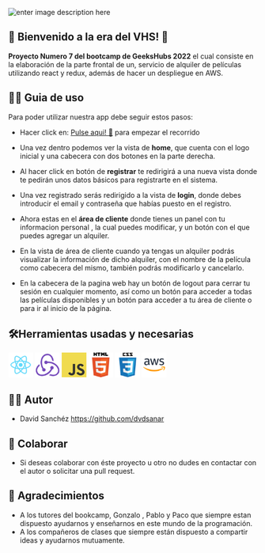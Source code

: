 ![enter image description here](https://www.cultture.com/pics/2018/04/maxresdefault_1.jpg)

## 📼 Bienvenido a la era del VHS! 📼

**Proyecto Numero 7 del bootcamp de GeeksHubs 2022** el cual consiste en la elaboración de la parte frontal de un, servicio de alquiler de películas utilizando react y redux, además de hacer un despliegue en AWS.

## 🤳🏽 Guia de uso

Para poder utilizar nuestra app debe seguir estos pasos:

- Hacer click en: [Pulse aqui! 🐾](https://desarrollo.droyy9h2p31qv.amplifyapp.com/) para empezar el recorrido
- Una vez dentro podemos ver la vista de **home**, que cuenta con el logo inicial y una cabecera con dos botones en la parte derecha.
- Al hacer click en botón de **registrar** te redirigirá a una nueva vista donde te pedirán unos datos básicos para registrarte en el sistema.
- Una vez registrado serás redirigido a la vista de **login**, donde debes introducir el email y contraseña que habías puesto en el registro.

- Ahora estas en el **área de cliente** donde tienes un panel con tu informacion personal , la cual puedes modificar, y un botón con el que puedes agregar un alquiler.

- En la vista de área de cliente cuando ya tengas un alquiler podrás visualizar la información de dicho alquiler, con el nombre de la película como cabecera del mismo, también podrás modificarlo y cancelarlo.

- En la cabecera de la pagina web hay un botón de logout para cerrar tu sesión en cualquier momento, así como un botón para acceder a todas las películas disponibles y un botón para acceder a tu área de cliente o para ir al inicio de la página.

## **🛠️Herramientas usadas y necesarias**

<code><img  height="50"  src="https://raw.githubusercontent.com/github/explore/80688e429a7d4ef2fca1e82350fe8e3517d3494d/topics/react/react.png"></code> <code><img  height="50"  src="https://raw.githubusercontent.com/github/explore/80688e429a7d4ef2fca1e82350fe8e3517d3494d/topics/redux/redux.png"></code> <code><img  height="50"  src="https://raw.githubusercontent.com/github/explore/80688e429a7d4ef2fca1e82350fe8e3517d3494d/topics/javascript/javascript.png"></code> <code><img  height="50"  src="https://raw.githubusercontent.com/github/explore/80688e429a7d4ef2fca1e82350fe8e3517d3494d/topics/html/html.png"></code> <code><img  height="50"  src="https://raw.githubusercontent.com/github/explore/80688e429a7d4ef2fca1e82350fe8e3517d3494d/topics/css/css.png"></code>
<code><img  height="50"  src="https://raw.githubusercontent.com/github/explore/80688e429a7d4ef2fca1e82350fe8e3517d3494d/topics/aws/aws.png"></code>

## ✍🏼 Autor

- David Sanchéz https://github.com/dvdsanar

## 🤝 Colaborar

- Si deseas colaborar con éste proyecto u otro no dudes en contactar con el autor o solicitar una pull request.

## 🥰 Agradecimientos

- A los tutores del bookcamp, Gonzalo , Pablo y Paco que siempre estan dispuesto ayudarnos y enseñarnos en este mundo de la programación.
- A los compañeros de clases que siempre están dispuesto a compartir ideas y ayudarnos mutuamente.
